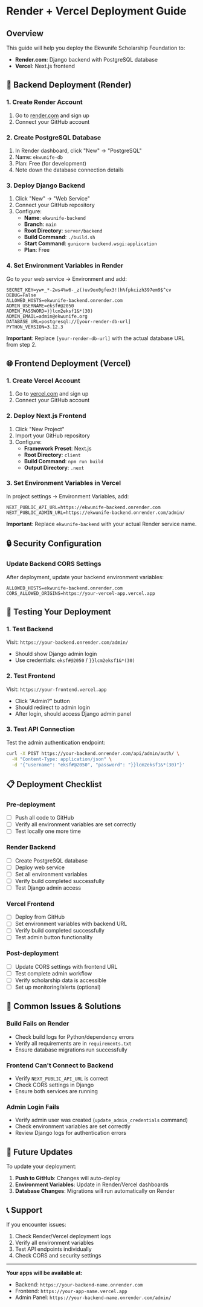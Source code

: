 # Render + Vercel Deployment Guide

## Overview
This guide will help you deploy the Ekwunife Scholarship Foundation to:
- **Render.com**: Django backend with PostgreSQL database
- **Vercel**: Next.js frontend

## 🔧 Backend Deployment (Render)

### 1. Create Render Account
1. Go to [render.com](https://render.com) and sign up
2. Connect your GitHub account

### 2. Create PostgreSQL Database
1. In Render dashboard, click "New" → "PostgreSQL"
2. Name: `ekwunife-db`
3. Plan: Free (for development)
4. Note down the database connection details

### 3. Deploy Django Backend
1. Click "New" → "Web Service"
2. Connect your GitHub repository
3. Configure:
   - **Name**: `ekwunife-backend`
   - **Branch**: `main`
   - **Root Directory**: `server/backend`
   - **Build Command**: `./build.sh`
   - **Start Command**: `gunicorn backend.wsgi:application`
   - **Plan**: Free

### 4. Set Environment Variables in Render
Go to your web service → Environment and add:

```
SECRET_KEY=yw+_*-2ws4%w6-_z()uv9ox0gfex3!(h%fpkcizh397em9$^cv
DEBUG=False
ALLOWED_HOSTS=ekwunife-backend.onrender.com
ADMIN_USERNAME=eksf#@2050
ADMIN_PASSWORD=}}lcm2eksf1&*(30)
ADMIN_EMAIL=admin@ekwunife.org
DATABASE_URL=postgresql://[your-render-db-url]
PYTHON_VERSION=3.12.3
```

**Important**: Replace `[your-render-db-url]` with the actual database URL from step 2.

## 🌐 Frontend Deployment (Vercel)

### 1. Create Vercel Account
1. Go to [vercel.com](https://vercel.com) and sign up
2. Connect your GitHub account

### 2. Deploy Next.js Frontend
1. Click "New Project"
2. Import your GitHub repository
3. Configure:
   - **Framework Preset**: Next.js
   - **Root Directory**: `client`
   - **Build Command**: `npm run build`
   - **Output Directory**: `.next`

### 3. Set Environment Variables in Vercel
In project settings → Environment Variables, add:

```
NEXT_PUBLIC_API_URL=https://ekwunife-backend.onrender.com
NEXT_PUBLIC_ADMIN_URL=https://ekwunife-backend.onrender.com/admin/
```

**Important**: Replace `ekwunife-backend` with your actual Render service name.

## 🔒 Security Configuration

### Update Backend CORS Settings
After deployment, update your backend environment variables:

```
ALLOWED_HOSTS=ekwunife-backend.onrender.com
CORS_ALLOWED_ORIGINS=https://your-vercel-app.vercel.app
```

## 🧪 Testing Your Deployment

### 1. Test Backend
Visit: `https://your-backend.onrender.com/admin/`
- Should show Django admin login
- Use credentials: `eksf#@2050` / `}}lcm2eksf1&*(30)`

### 2. Test Frontend
Visit: `https://your-frontend.vercel.app`
- Click "Admin?" button
- Should redirect to admin login
- After login, should access Django admin panel

### 3. Test API Connection
Test the admin authentication endpoint:
```bash
curl -X POST https://your-backend.onrender.com/api/admin/auth/ \
  -H "Content-Type: application/json" \
  -d '{"username": "eksf#@2050", "password": "}}lcm2eksf1&*(30)"}'
```

## 📋 Deployment Checklist

### Pre-deployment
- [ ] Push all code to GitHub
- [ ] Verify all environment variables are set correctly
- [ ] Test locally one more time

### Render Backend
- [ ] Create PostgreSQL database
- [ ] Deploy web service
- [ ] Set all environment variables
- [ ] Verify build completed successfully
- [ ] Test Django admin access

### Vercel Frontend
- [ ] Deploy from GitHub
- [ ] Set environment variables with backend URL
- [ ] Verify build completed successfully
- [ ] Test admin button functionality

### Post-deployment
- [ ] Update CORS settings with frontend URL
- [ ] Test complete admin workflow
- [ ] Verify scholarship data is accessible
- [ ] Set up monitoring/alerts (optional)

## 🚨 Common Issues & Solutions

### Build Fails on Render
- Check build logs for Python/dependency errors
- Verify all requirements are in `requirements.txt`
- Ensure database migrations run successfully

### Frontend Can't Connect to Backend
- Verify `NEXT_PUBLIC_API_URL` is correct
- Check CORS settings in Django
- Ensure both services are running

### Admin Login Fails
- Verify admin user was created (`update_admin_credentials` command)
- Check environment variables are set correctly
- Review Django logs for authentication errors

## 🔄 Future Updates

To update your deployment:

1. **Push to GitHub**: Changes will auto-deploy
2. **Environment Variables**: Update in Render/Vercel dashboards
3. **Database Changes**: Migrations will run automatically on Render

## 📞 Support

If you encounter issues:
1. Check Render/Vercel deployment logs
2. Verify all environment variables
3. Test API endpoints individually
4. Check CORS and security settings

---

**Your apps will be available at:**
- Backend: `https://your-backend-name.onrender.com`
- Frontend: `https://your-app-name.vercel.app`
- Admin Panel: `https://your-backend-name.onrender.com/admin/`
